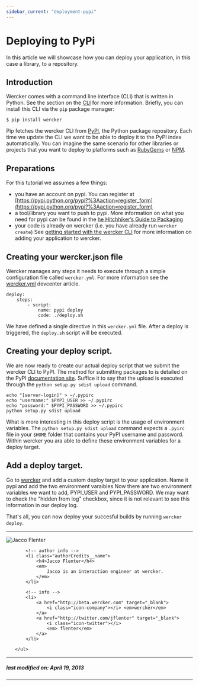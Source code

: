 ```yaml
---
sidebar_current: "deployment-pypi"
---
```



# Deploying to PyPi

In this article we will showcase how you can deploy your application, in this case a library, to a repository.

## Introduction
Wercker comes with a command line interface (CLI) that is written in Python. See the section on the [CLI](/articles/cli/intro.html) for more information. Briefly, you can install this CLI via the `pip` package manager:

    $ pip install wercker

Pip fetches the wercker CLI from [PyPI](https://pypi.python.org/), the Python package repository. Each time we update the CLI we want to be able to deploy it to the PyPI index automatically.
You can imagine the same scenario for other libraries or projects that you want to deploy to platforms such as [RubyGems](http://rubygems.org/) or [NPM](http://npmjs.org).

## Preparations

For this tutorial we assumes a few things:

* you have an account on pypi. You can register at [https://pypi.python.org/pypi?%3Aaction=register_form](https://pypi.python.org/pypi?%3Aaction=register_form)
* a tool/library you want to push to pypi. More information on what you need for pypi can be found in the [he Hitchhiker’s Guide to Packaging](http://guide.python-distribute.org/index.html)
* your code is already on wercker (i.e. you have already run `wercker create`) See [getting started with the wercker CLI](/articles/gettingstarted/cli.html) for more information on adding your application to wercker.

## Creating your wercker.json file

Wercker manages any steps it needs to execute through a simple configuration file called `wercker.yml`. For more information see the [wercker.yml](/werckeryml) devcenter article.

	deploy:
        steps:
            - script:
                name: pypi deploy
                code: ./deploy.sh

We have defined a single directive in this `wercker.yml` file. After a deploy is triggered, the `deploy.sh` script will be executed.

## Creating your deploy script.

We are now ready to create our actual deploy script that we submit the wercker CLI to PyPI. The method for submitting packages to is detailed on the PyPI [documentation site](http://docs.python.org/3/distutils/packageindex.html). Suffice it to say that the upload is executed through the `python setup.py sdist upload` command.

	echo "[server-login]" > ~/.pypirc
	echo "username:" $PYPI_USER >> ~/.pypirc
	echo "password:" $PYPI_PASSWORD >> ~/.pypirc
	python setup.py sdist upload

What is more interesting in this deploy script is the usage of environment variables. The `python setup.py sdist upload` command expects a `.pyirc` file in your `$HOME` folder that contains your PyPI username and password. Within wercker you ara able to define these environment variables for a deploy target.

## Add a deploy target.

Go to [wercker](https://app.wercker.com) and add a custom deploy target to your application. Name it pypi and add the two environment varaibles Now there are two environment variables we want to add, PYPI\_USER and PYPI\_PASSWORD. We may want to check the "hidden from log" checkbox, since it is not relevant to see this information in our deploy log.

That's all, you can now deploy your succesful builds by running `wercker deploy`.

-------

<div class="authorCredits">
    <span class="profile-picture">
        <img src="https://secure.gravatar.com/avatar/7d9ef3d3f6911e6e4f9c51f6d99c48f8?d=identicon&s=192" alt="Jacco Flenter"/>
    </span>
    <ul class="authorCredits">

        <!-- author info -->
        <li class="authorCredits__name">
            <h4>Jacco Flenter</h4>
            <em>
                Jacco is an interaction engineer at wercker.
            </em>
        </li>

        <!-- info -->
        <li>
            <a href="http://beta.wercker.com" target="_blank">
                <i class="icon-company"></i> <em>wercker</em>
            </a>
            <a href="http://twitter.com/jflenter" target="_blank">
                <i class="icon-twitter"></i>
                <em> flenter</em>
            </a>
        </li>

    </ul>
</div>

-------
##### last modified on: April 19, 2013
-------

